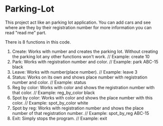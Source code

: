 # Parking-Lot
This project act like an parking lot application. You can add cars and see where are they by their registration number for more information you can read "read me" part.

There is 8 functions in this code.

1. Create: Works with number and creates the parking lot. Without creating the parking lot any other functions won't work. // Example: create 10
2. Park: Works with registration number and color. // Example: park ABC-15 black
3. Leave: Works with number(place number). // Example: leave 3
4. Status: Works on its own and shows place number with registration number and color. // Example: status
5. Reg by color: Works with color and shows the registration number with that color. // Example: reg_by_color black
6. Spot by color: Works with color and shows the place number with this color. // Example: spot_by_color white
7. Spot by reg: Works with registration number and shows the place number of that registration number. // Example: spot_by_reg ABC-15
8. Exit: Simply stops the program. // Example: exit
